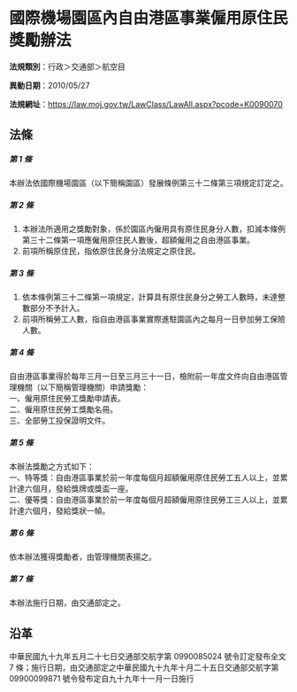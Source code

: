 # 國際機場園區內自由港區事業僱用原住民獎勵辦法




**法規類別**：行政＞交通部＞航空目

**異動日期**：2010/05/27  

**法規網址**：https://law.moj.gov.tw/LawClass/LawAll.aspx?pcode=K0090070



## 法條
##### 第 1 條
本辦法依國際機場園區（以下簡稱園區）發展條例第三十二條第三項規定訂定之。

##### 第 2 條
1. 本辦法所適用之獎勵對象，係於園區內僱用具有原住民身分人數，扣減本條例第三十二條第一項應僱用原住民人數後，超額僱用之自由港區事業。
1. 前項所稱原住民，指依原住民身分法規定之原住民。

##### 第 3 條
1. 依本條例第三十二條第一項規定，計算具有原住民身分之勞工人數時，未達整數部分不予計入。
1. 前項所稱勞工人數，指自由港區事業實際進駐園區內之每月一日參加勞工保險人數。

##### 第 4 條
自由港區事業得於每年三月一日至三月三十一日，檢附前一年度文件向自由港區管理機關（以下簡稱管理機關）申請獎勵：  
一、僱用原住民勞工獎勵申請表。  
二、僱用原住民勞工獎勵名冊。  
三、全部勞工投保證明文件。

##### 第 5 條
本辦法獎勵之方式如下：  
一、特等獎：自由港區事業於前一年度每個月超額僱用原住民勞工五人以上，並累計達六個月，發給獎牌或獎盃一座。  
二、優等獎：自由港區事業於前一年度每個月超額僱用原住民勞工三人以上，並累計達六個月，發給獎狀一幀。

##### 第 6 條
依本辦法獲得獎勵者，由管理機關表揚之。

##### 第 7 條
本辦法施行日期，由交通部定之。

## 沿革
中華民國九十九年五月二十七日交通部交航字第 0990085024 號令訂定發布全文 7  條；施行日期，由交通部定之中華民國九十九年十月二十五日交通部交航字第 09900099871  號令發布定自九十九年十一月一日施行
